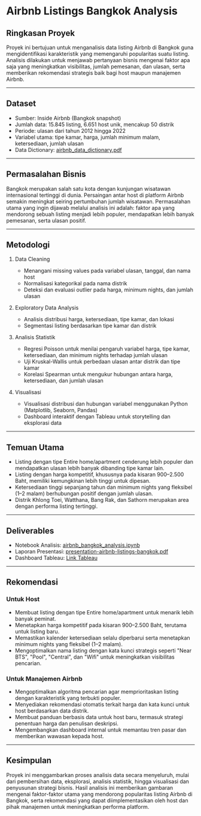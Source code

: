 # Airbnb Listings Bangkok Analysis

## Ringkasan Proyek
Proyek ini bertujuan untuk menganalisis data listing Airbnb di Bangkok guna mengidentifikasi karakteristik yang memengaruhi popularitas suatu listing. Analisis dilakukan untuk menjawab pertanyaan bisnis mengenai faktor apa saja yang meningkatkan visibilitas, jumlah pemesanan, dan ulasan, serta memberikan rekomendasi strategis baik bagi host maupun manajemen Airbnb.

---

## Dataset
- Sumber: Inside Airbnb (Bangkok snapshot)  
- Jumlah data: 15.845 listing, 6.651 host unik, mencakup 50 distrik  
- Periode: ulasan dari tahun 2012 hingga 2022  
- Variabel utama: tipe kamar, harga, jumlah minimum malam, ketersediaan, jumlah ulasan  
- Data Dictionary: [airbnb_data_dictionary.pdf](data/metadata/airbnb_data_dictionary.pdf)  

---

## Permasalahan Bisnis
Bangkok merupakan salah satu kota dengan kunjungan wisatawan internasional tertinggi di dunia. Persaingan antar host di platform Airbnb semakin meningkat seiring pertumbuhan jumlah wisatawan. Permasalahan utama yang ingin dijawab melalui analisis ini adalah: faktor apa yang mendorong sebuah listing menjadi lebih populer, mendapatkan lebih banyak pemesanan, serta ulasan positif.  

---

## Metodologi
1. Data Cleaning  
   - Menangani missing values pada variabel ulasan, tanggal, dan nama host  
   - Normalisasi kategorikal pada nama distrik  
   - Deteksi dan evaluasi outlier pada harga, minimum nights, dan jumlah ulasan  

2. Exploratory Data Analysis  
   - Analisis distribusi harga, ketersediaan, tipe kamar, dan lokasi  
   - Segmentasi listing berdasarkan tipe kamar dan distrik  

3. Analisis Statistik  
   - Regresi Poisson untuk menilai pengaruh variabel harga, tipe kamar, ketersediaan, dan minimum nights terhadap jumlah ulasan  
   - Uji Kruskal-Wallis untuk perbedaan ulasan antar distrik dan tipe kamar  
   - Korelasi Spearman untuk mengukur hubungan antara harga, ketersediaan, dan jumlah ulasan  

4. Visualisasi  
   - Visualisasi distribusi dan hubungan variabel menggunakan Python (Matplotlib, Seaborn, Pandas)  
   - Dashboard interaktif dengan Tableau untuk storytelling dan eksplorasi data  

---

## Temuan Utama
- Listing dengan tipe Entire home/apartment cenderung lebih populer dan mendapatkan ulasan lebih banyak dibanding tipe kamar lain.  
- Listing dengan harga kompetitif, khususnya pada kisaran 900–2.500 Baht, memiliki kemungkinan lebih tinggi untuk dipesan.  
- Ketersediaan tinggi sepanjang tahun dan minimum nights yang fleksibel (1–2 malam) berhubungan positif dengan jumlah ulasan.  
- Distrik Khlong Toei, Watthana, Bang Rak, dan Sathorn merupakan area dengan performa listing tertinggi.  

---

## Deliverables
- Notebook Analisis: [airbnb_bangkok_analysis.ipynb](notebooks/airbnb_bangkok_analysis.ipynb)  
- Laporan Presentasi: [presentation-airbnb-listings-bangkok.pdf](reports/presentation-airbnb-listings-bangkok.pdf)  
- Dashboard Tableau: [Link Tableau](https://public.tableau.com/app/profile/liswatun.naimah/viz/LiswatunNaimah-AirbnbBangkok/AirbnbBangkok)  

---

## Rekomendasi
### Untuk Host
- Membuat listing dengan tipe Entire home/apartment untuk menarik lebih banyak peminat.  
- Menetapkan harga kompetitif pada kisaran 900–2.500 Baht, terutama untuk listing baru.  
- Memastikan kalender ketersediaan selalu diperbarui serta menetapkan minimum nights yang fleksibel (1–2 malam).  
- Mengoptimalkan nama listing dengan kata kunci strategis seperti "Near BTS", "Pool", "Central", dan "Wifi" untuk meningkatkan visibilitas pencarian.  

### Untuk Manajemen Airbnb
- Mengoptimalkan algoritma pencarian agar memprioritaskan listing dengan karakteristik yang terbukti populer.  
- Menyediakan rekomendasi otomatis terkait harga dan kata kunci untuk host berdasarkan data distrik.  
- Membuat panduan berbasis data untuk host baru, termasuk strategi penentuan harga dan penulisan deskripsi.  
- Mengembangkan dashboard internal untuk memantau tren pasar dan memberikan wawasan kepada host.  

---

## Kesimpulan
Proyek ini menggambarkan proses analisis data secara menyeluruh, mulai dari pembersihan data, eksplorasi, analisis statistik, hingga visualisasi dan penyusunan strategi bisnis. Hasil analisis ini memberikan gambaran mengenai faktor-faktor utama yang mendorong popularitas listing Airbnb di Bangkok, serta rekomendasi yang dapat diimplementasikan oleh host dan pihak manajemen untuk meningkatkan performa platform.
